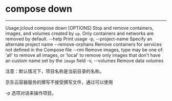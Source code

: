 # **compose down**

****
Usage:jcloud compose down [OPTIONS]
Stop and remove containers, images, and volumes
created by `up`. Only containers and networks are removed by default.
--help Print usage
-p, --project-name Specify an alternate project name
--remove-orphans Remove containers for services not defined in the Compose file
--rmi Remove images, type may be one of: 'all' to remove
all images, or 'local' to remove only images that
don't have an custom name set by the `image` field
-v, --volumes Remove data volumes

注意：默认情况下，项目名称是当前目录的名称。

京东云容器服务的撰写不接受撰写文件，通过可以使用

-p
选项对话来操作项目。